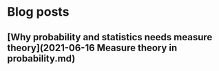 # Blog posts

<script src="https://cdn.mathjax.org/mathjax/latest/MathJax.js?config=TeX-AMS-MML_HTMLorMML" type="text/javascript"></script>

## [Why probability and statistics needs measure theory](2021-06-16 Measure theory in probability.md)

